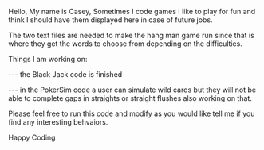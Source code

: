 Hello, 
My name is Casey, 
Sometimes I code games I like to play for fun and think I should have them displayed here in case of future jobs.

The two text files are needed to make the hang man game run since that is where they get the words to choose from depending on the difficulties. 

Things I am working on:

--- the Black Jack code is finished

--- in the PokerSim code a user can simulate wild cards but they will not be able to complete gaps in straights or straight flushes also working on that.

Please feel free to run this code and modify as you would like tell me if you find any interesting behvaiors. 

Happy Coding
